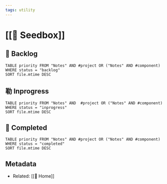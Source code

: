 ```yaml
---
tags: utility
---
```


# [[ Seedbox]]
##  Backlog
```dataview
TABLE priority FROM "Notes" AND #project OR ("Notes" AND #component)
WHERE status = "backlog"  
SORT file.mtime DESC
```
## 勒 Inprogress

```dataview
TABLE priority FROM "Notes" AND  #project OR ("Notes" AND #component)
WHERE status = "inprogress"
SORT file.mtime DESC
```
##  Completed
```dataview
TABLE priority FROM "Notes" AND #project OR ("Notes" AND #component)
WHERE status = "completed"
SORT file.mtime DESC
```

## Metadata
- Related: [[ Home]]

